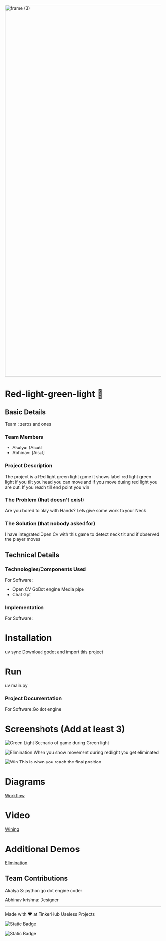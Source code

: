 <img width="3188" height="1202" alt="frame (3)" src="https://github.com/user-attachments/assets/517ad8e9-ad22-457d-9538-a9e62d137cd7" />


# Red-light-green-light 🎯


## Basic Details
 Team : zeros and ones


### Team Members
- Akalya:  [Aisat]
- Abhinav: [Aisat]

### Project Description
The project is a Red light green light game it shows label red light green light if you tilt you head you can move and if you move during red light you are out. If you reach till end point you win


### The Problem (that doesn't exist)
Are you bored to play with Hands? Lets give some work to your Neck



### The Solution (that nobody asked for)
I have integrated Open Cv with this game to detect neck tilt and if observed the player moves 


## Technical Details
### Technologies/Components Used
For Software:
- Open CV
  GoDot engine
  Media pipe
- Chat Gpt
  
### Implementation
For Software:
# Installation
uv sync
Download godot and import this project


# Run
uv main.py


### Project Documentation
For Software:Go dot engine

# Screenshots (Add at least 3)
![Green Light](https://drive.google.com/file/d/1TLoN8vc2C5WKBEj0UXldnZDrpzfam2jC/view?usp=drive_link)
Scenario of game during Green light

![Elimination](https://drive.google.com/file/d/19wxEosOeDdvuIZ9pJdPj5WCuh-SbXUeZ/view?usp=drive_link)
When you show movement during redlight you get eliminated

![Win](https://drive.google.com/file/d/13l27fmVoMwd2AcfZYSVwXpWTUnVH56I3/view?usp=drive_link)
This is when you reach the final position



# Diagrams

[Workflow](https://docs.google.com/document/d/1WFIu9rAKIwXvVHUe0HfSsRIzlzRl5QWl/edit?usp=drivesdk&ouid=109203431461386849036&rtpof=true&sd=true)



# Video
[Wining](https://drive.google.com/file/d/1bWtJyXtqZVdyDfVCUCOyimb0WuPP9CsM/view?usp=drivesdk)


# Additional Demos
[Elimination](https://drive.google.com/file/d/1eiFHxszsR4ru_QTW25Zyz_u4K3ip5E7M/view?usp=drivesdk)

## Team Contributions

Akalya S: python go dot engine coder

Abhinav krishna: Designer

---
Made with ❤️ at TinkerHub Useless Projects 

![Static Badge](https://img.shields.io/badge/TinkerHub-24?color=%23000000&link=https%3A%2F%2Fwww.tinkerhub.org%2F)

![Static Badge](https://img.shields.io/badge/UselessProjects--25-25?link=https%3A%2F%2Fwww.tinkerhub.org%2Fevents%2FQ2Q1TQKX6Q%2FUseless%2520Projects)


